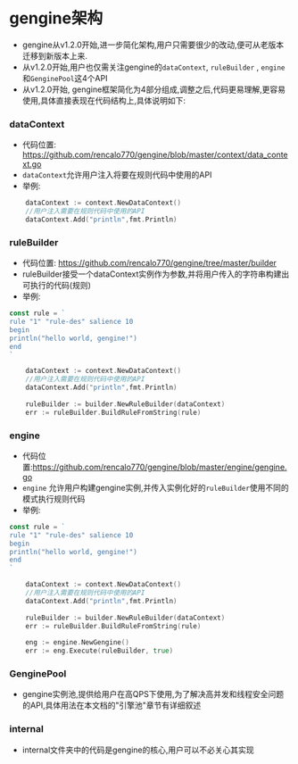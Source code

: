 # gengine架构


- gengine从v1.2.0开始,进一步简化架构,用户只需要很少的改动,便可从老版本迁移到新版本上来.
- 从v1.2.0开始,用户也仅需关注gengine的```dataContext```, ```ruleBuilder``` , ```engine``` 和```GenginePool```这4个API
- 从v1.2.0开始, gengine框架简化为4部分组成,调整之后,代码更易理解,更容易使用,具体直接表现在代码结构上,具体说明如下:

### dataContext
- 代码位置: https://github.com/rencalo770/gengine/blob/master/context/data_context.go
- ```dataContext```允许用户注入将要在规则代码中使用的API
- 举例:
```go
	dataContext := context.NewDataContext()
	//用户注入需要在规则代码中使用的API
	dataContext.Add("println",fmt.Println)
```


### ruleBuilder
- 代码位置: https://github.com/rencalo770/gengine/tree/master/builder
- ruleBuilder接受一个dataContext实例作为参数,并将用户传入的字符串构建出可执行的代码(规则)
- 举例:
```go
const rule = `
rule "1" "rule-des" salience 10
begin
println("hello world, gengine!")
end
`

	dataContext := context.NewDataContext()
	//用户注入需要在规则代码中使用的API
	dataContext.Add("println",fmt.Println)
	
	ruleBuilder := builder.NewRuleBuilder(dataContext)
	err := ruleBuilder.BuildRuleFromString(rule)
```


### engine
- 代码位置:https://github.com/rencalo770/gengine/blob/master/engine/gengine.go
- ```engine``` 允许用户构建gengine实例,并传入实例化好的```ruleBuilder```使用不同的模式执行规则代码
- 举例:
```go
const rule = `
rule "1" "rule-des" salience 10
begin
println("hello world, gengine!")
end
`

	dataContext := context.NewDataContext()
	//用户注入需要在规则代码中使用的API
	dataContext.Add("println",fmt.Println)
	
	ruleBuilder := builder.NewRuleBuilder(dataContext)
	err := ruleBuilder.BuildRuleFromString(rule)
	
	eng := engine.NewGengine()
	err := eng.Execute(ruleBuilder, true)
```

### GenginePool
- gengine实例池,提供给用户在高QPS下使用,为了解决高并发和线程安全问题的API,具体用法在本文档的"引擎池"章节有详细叙述

### internal
- internal文件夹中的代码是gengine的核心,用户可以不必关心其实现



  
  
  


